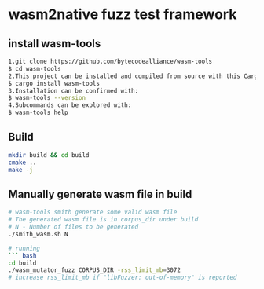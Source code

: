 # wasm2native fuzz test framework

## install wasm-tools

```bash
1.git clone https://github.com/bytecodealliance/wasm-tools
$ cd wasm-tools
2.This project can be installed and compiled from source with this Cargo command:
$ cargo install wasm-tools
3.Installation can be confirmed with:
$ wasm-tools --version
4.Subcommands can be explored with:
$ wasm-tools help
```

## Build

```bash
mkdir build && cd build
cmake ..
make -j
```

## Manually generate wasm file in build

```bash
# wasm-tools smith generate some valid wasm file
# The generated wasm file is in corpus_dir under build
# N - Number of files to be generated
./smith_wasm.sh N 

# running
``` bash
cd build
./wasm_mutator_fuzz CORPUS_DIR -rss_limit_mb=3072
# increase rss_limit_mb if "libFuzzer: out-of-memory" is reported
 
```
